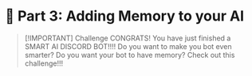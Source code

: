 # 🧠 Part 3: Adding Memory to your AI
> [!IMPORTANT] Challenge
> CONGRATS! You have just finished a SMART AI DISCORD BOT!!!!
> Do you want to make you bot even smarter? Do you want your bot to have memory?
> Check out this challenge!!!
